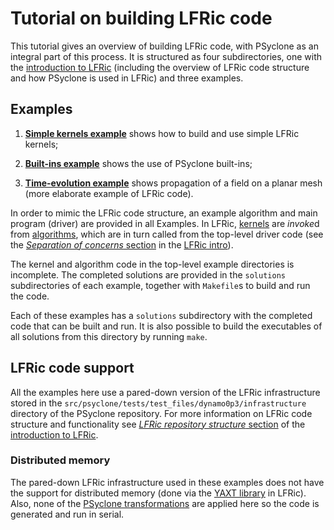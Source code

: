 # Tutorial on building LFRic code

This tutorial gives an overview of building LFRic code, with PSyclone
as an integral part of this process. It is structured as four
subdirectories, one with the
[introduction to LFRic](background) (including the overview of LFRic
code structure and how PSyclone is used in LFRic) and three examples.

## Examples

1. [**Simple kernels example**](1_simple_kernels) shows how to build
   and use simple LFRic kernels;

2. [**Built-ins example**](2_built_ins) shows the use of PSyclone built-ins;

3. [**Time-evolution example**](3_time_evolution) shows propagation of a
   field on a planar mesh (more elaborate example of LFRic code).

In order to mimic the LFRic code structure, an example algorithm and
main program (driver) are provided in all Examples. In LFRic,
[kernels](background/LFRic_kernel.md) are *invoke*d from
[algorithms](background/LFRic_algorithm.md), which are in turn called
from the top-level driver code (see the [*Separation of concerns* section](
background/LFRic_intro.md#separation-of-concerns) in the [LFRic intro](
background/LFRic_intro.md)).

The kernel and algorithm code in the top-level example directories
is incomplete. The completed solutions are provided in the `solutions`
subdirectories of each example, together with `Makefile`s to build
and run the code.

Each of these examples has a `solutions` subdirectory with the
completed code that can be built and run. It is also possible to build
the executables of all solutions from this directory by running `make`.

## LFRic code support

All the examples here use a pared-down version of the LFRic infrastructure
stored in the `src/psyclone/tests/test_files/dynamo0p3/infrastructure`
directory of the PSyclone repository. For more information on LFRic code
structure and functionality see [*LFRic repository structure* section](
background/LFRic_intro.md#lfric-repository-structure) of the
[introduction to LFRic](background/LFRic_intro.md).

### Distributed memory

The pared-down LFRic infrastructure used in these examples does not
have the support for distributed memory (done via the [YAXT library](
https://www.dkrz.de/redmine/projects/yaxt) in LFRic). Also, none of
the [PSyclone transformations](
https://psyclone.readthedocs.io/en/stable/transformations.html) are
applied here so the code is generated and run in serial.
